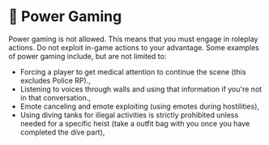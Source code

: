 # 🦾 Power Gaming

Power gaming is not allowed. This means that you must engage in roleplay actions. Do not exploit in-game actions to your advantage. Some examples of power gaming include, but are not limited to:

* Forcing a player to get medical attention to continue the scene (this excludes Police RP).,
* Listening to voices through walls and using that information if you're not in that conversation.,
* Emote canceling and emote exploiting (using emotes during hostilities),
* Using diving tanks for illegal activities is strictly prohibited unless needed for a specific heist (take a outfit bag with you once you have completed the dive part),

